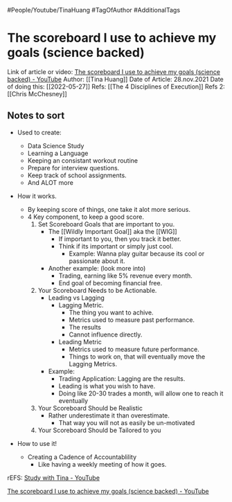 #People/Youtube/TinaHuang
#TagOfAuthor
#AdditionalTags


# The scoreboard I use to achieve my goals (science backed)
Link of article or video: [The scoreboard I use to achieve my goals (science backed) - YouTube](https://www.youtube.com/watch?v=KAVw910mIrI)
Author: [[Tina Huang]]
Date of Article: 28.nov.2021
Date of doing this: [[2022-05-27]]
Refs: [[The 4 Disciplines of Execution]]
Refs 2: [[Chris McChesney]]

## Notes to sort
- Used to create:
	- Data Science Study
	- Learning a Language
	- Keeping an consistant workout routine
	- Prepare for interview questions.
	- Keep track of school assignments.
	- And ALOT more

- How it works.
	- By keeping score of things, one take it alot more serious.
	- 4 Key component, to keep a good score.
		1. Set Scoreboard Goals that are important to you.
			- The [[Wildly Important Goal]] aka the [[WIG]]
				- If important to you, then you track it better.
				- Think if its important or simply just cool.
					- Example: Wanna play guitar because its cool or passionate about it.
			- Another example: (look more into)
				- Trading, earning like 5% revenue every month.
				- End goal of becoming financial free.
		2. Your Scoreboard Needs to be Actionable.
			- Leading vs Lagging
				- Lagging Metric.
					- The thing you want to achive.
					- Metrics used to measure past performance.
					- The results
					- Cannot influence directly.
				- Leading Metric
					- Metrics used to measure future performance.
					- Things to work on, that will eventually move the Lagging Metrics.
			- Example:
				- Trading Application:  Lagging are the results.
				- Leading is what you wish to have.
				- Doing like 20-30 trades a month, will allow one to reach it eventually
		3.  Your Scoreboard Should be Realistic
			- Rather underestimate it than overestimate.
				- That way you will not as easily be un-motivated
		4. Your Scoreboard Should be Tailored to you


- How to use it!
	- Creating a Cadence of Accountablility
		- Like having a weekly meeting of how it goes.



rEFS: [Study with Tina - YouTube](https://www.youtube.com/channel/UCI8JpGrDmtggrryhml8kFGw)

[The scoreboard I use to achieve my goals (science backed) - YouTube](https://www.youtube.com/watch?v=KAVw910mIrI)

